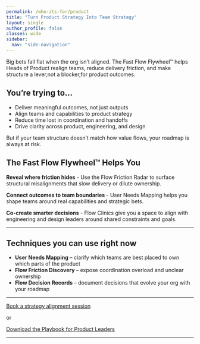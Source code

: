 ```yaml
---
permalink: /who-its-for/product
title: "Turn Product Strategy Into Team Strategy"
layout: single
author_profile: false
classes: wide
sidebar:
  nav: "side-navigation"
---
```


Big bets fall flat when the org isn’t aligned. The Fast Flow Flywheel™️ helps Heads of Product realign teams, reduce delivery friction, and make structure a lever,not a blocker,for product outcomes.

## You’re trying to…

- Deliver meaningful outcomes, not just outputs
- Align teams and capabilities to product strategy
- Reduce time lost in coordination and handoffs
- Drive clarity across product, engineering, and design

But if your team structure doesn’t match how value flows, your roadmap is always at risk.

## The Fast Flow Flywheel™️ Helps You

**Reveal where friction hides** - Use the Flow Friction Radar to surface structural misalignments that slow delivery or dilute ownership.

**Connect outcomes to team boundaries** - User Needs Mapping helps you shape teams around real capabilities and strategic bets.

**Co-create smarter decisions** - Flow Clinics give you a space to align with engineering and design leaders around shared constraints and goals.

---

## Techniques you can use right now

- **User Needs Mapping** – clarify which teams are best placed to own which parts of the product
- **Flow Friction Discovery** – expose coordination overload and unclear ownership
- **Flow Decision Records** – document decisions that evolve your org with your roadmap

---

[Book a strategy alignment session](/contact)

or

[Download the Playbook for Product Leaders](/playbooks/product-leader-playbook)

---

